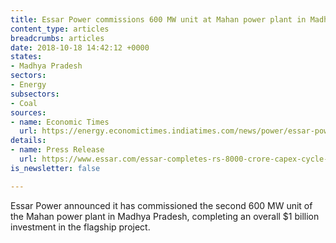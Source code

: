 ```yaml
---
title: Essar Power commissions 600 MW unit at Mahan power plant in Madhya Pradesh
content_type: articles
breadcrumbs: articles
date: 2018-10-18 14:42:12 +0000
states:
- Madhya Pradesh
sectors:
- Energy
subsectors:
- Coal
sources:
- name: Economic Times
  url: https://energy.economictimes.indiatimes.com/news/power/essar-power-commissions-second-unit-of-mahan-power-plant-in-madhya-pradesh/66148212
details:
- name: Press Release
  url: https://www.essar.com/essar-completes-rs-8000-crore-capex-cycle-for-2x600-mw-mahan-power-project-commissions-second-unit/
is_newsletter: false

---
```

Essar Power announced it has commissioned the second 600 MW unit of the Mahan power plant in Madhya Pradesh, completing an overall $1 billion investment in the flagship project.
